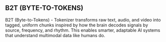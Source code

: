## B2T (BYTE-TO-TOKENS)

B2T (Byte-to-Tokens) - Tokenizer transforms raw text, audio, and video into tagged, uniform chunks inspired by how the brain decodes signals by source, frequency, and rhythm.
This enables smarter, adaptable AI systems that understand multimodal data like humans do.
